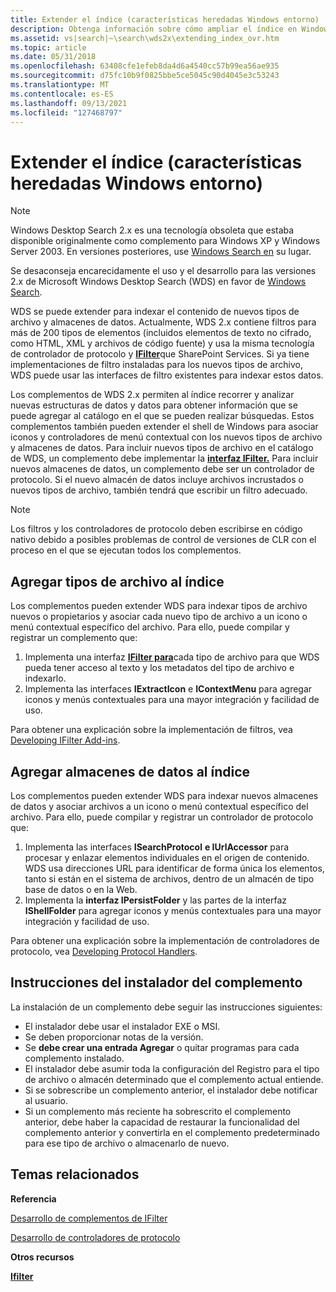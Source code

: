 ```yaml
---
title: Extender el índice (características heredadas Windows entorno)
description: Obtenga información sobre cómo ampliar el índice en Windows Desktop Search 2.x. Para Windows versiones posteriores a Windows XP y Windows Server 2003, use Windows Search en su lugar.
ms.assetid: vs|search|~\search\wds2x\extending_index_ovr.htm
ms.topic: article
ms.date: 05/31/2018
ms.openlocfilehash: 63408cfe1efeb8da4d6a4540cc57b99ea56ae935
ms.sourcegitcommit: d75fc10b9f0825bbe5ce5045c90d4045e3c53243
ms.translationtype: MT
ms.contentlocale: es-ES
ms.lasthandoff: 09/13/2021
ms.locfileid: "127468797"
---
```

# <a name="extending-the-index-legacy-windows-environment-features"></a>Extender el índice (características heredadas Windows entorno)

> [!NOTE]
> Windows Desktop Search 2.x es una tecnología obsoleta que estaba disponible originalmente como complemento para Windows XP y Windows Server 2003. En versiones posteriores, use [Windows Search en](../search/-search-3x-wds-overview.md) su lugar.

Se desaconseja encarecidamente el uso y el desarrollo para las versiones 2.x de Microsoft Windows Desktop Search (WDS) en favor de [Windows Search](../search/-search-3x-wds-overview.md).

WDS se puede extender para indexar el contenido de nuevos tipos de archivo y almacenes de datos. Actualmente, WDS 2.x contiene filtros para más de 200 tipos de elementos (incluidos elementos de texto no cifrado, como HTML, XML y archivos de código fuente) y usa la misma tecnología de controlador de protocolo y [**IFilter**](/windows/desktop/api/filter/nn-filter-ifilter)que SharePoint Services. Si ya tiene implementaciones de filtro instaladas para los nuevos tipos de archivo, WDS puede usar las interfaces de filtro existentes para indexar estos datos.

Los complementos de WDS 2.x permiten al índice recorrer y analizar nuevas estructuras de datos y datos para obtener información que se puede agregar al catálogo en el que se pueden realizar búsquedas. Estos complementos también pueden extender el shell de Windows para asociar iconos y controladores de menú contextual con los nuevos tipos de archivo y almacenes de datos. Para incluir nuevos tipos de archivo en el catálogo de WDS, un complemento debe implementar la [**interfaz IFilter.**](/windows/desktop/api/filter/nn-filter-ifilter) Para incluir nuevos almacenes de datos, un complemento debe ser un controlador de protocolo. Si el nuevo almacén de datos incluye archivos incrustados o nuevos tipos de archivo, también tendrá que escribir un filtro adecuado.

> [!Note]
>
> Los filtros y los controladores de protocolo deben escribirse en código nativo debido a posibles problemas de control de versiones de CLR con el proceso en el que se ejecutan todos los complementos.

 

## <a name="adding-file-types-to-the-index"></a>Agregar tipos de archivo al índice

Los complementos pueden extender WDS para indexar tipos de archivo nuevos o propietarios y asociar cada nuevo tipo de archivo a un icono o menú contextual específico del archivo. Para ello, puede compilar y registrar un complemento que:

1.  Implementa una interfaz [**IFilter para**](/windows/desktop/api/filter/nn-filter-ifilter)cada tipo de archivo para que WDS pueda tener acceso al texto y los metadatos del tipo de archivo e indexarlo.
2.  Implementa las interfaces **IExtractIcon** e **IContextMenu** para agregar iconos y menús contextuales para una mayor integración y facilidad de uso.

Para obtener una explicación sobre la implementación de filtros, vea [Developing IFilter Add-ins](-search-2x-wds-ifilteraddins.md).

## <a name="adding-data-stores-to-the-index"></a>Agregar almacenes de datos al índice

Los complementos pueden extender WDS para indexar nuevos almacenes de datos y asociar archivos a un icono o menú contextual específico del archivo. Para ello, puede compilar y registrar un controlador de protocolo que:

1.  Implementa las interfaces **ISearchProtocol** **e IUrlAccessor** para procesar y enlazar elementos individuales en el origen de contenido. WDS usa direcciones URL para identificar de forma única los elementos, tanto si están en el sistema de archivos, dentro de un almacén de tipo base de datos o en la Web.
2.  Implementa la **interfaz IPersistFolder** y las partes de la interfaz **IShellFolder** para agregar iconos y menús contextuales para una mayor integración y facilidad de uso.

Para obtener una explicación sobre la implementación de controladores de protocolo, vea [Developing Protocol Handlers](-search-2x-wds-phaddins.md).

## <a name="add-in-installer-guidelines"></a>Instrucciones del instalador del complemento

La instalación de un complemento debe seguir las instrucciones siguientes:

-   El instalador debe usar el instalador EXE o MSI.
-   Se deben proporcionar notas de la versión.
-   Se **debe crear una entrada Agregar** o quitar programas para cada complemento instalado.
-   El instalador debe asumir toda la configuración del Registro para el tipo de archivo o almacén determinado que el complemento actual entiende.
-   Si se sobrescribe un complemento anterior, el instalador debe notificar al usuario.
-   Si un complemento más reciente ha sobrescrito el complemento anterior, debe haber la capacidad de restaurar la funcionalidad del complemento anterior y convertirla en el complemento predeterminado para ese tipo de archivo o almacenarlo de nuevo.

## <a name="related-topics"></a>Temas relacionados

<dl> <dt>

**Referencia**
</dt> <dt>

[Desarrollo de complementos de IFilter](-search-2x-wds-ifilteraddins.md)
</dt> <dt>

[Desarrollo de controladores de protocolo](-search-2x-wds-phaddins.md)
</dt> <dt>

**Otros recursos**
</dt> <dt>

[**Ifilter**](/windows/desktop/api/filter/nn-filter-ifilter)
</dt> </dl>

 

 
